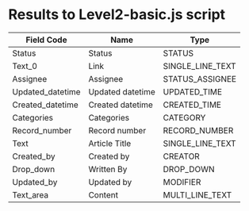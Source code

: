 # Results to Level2-basic.js script

| Field Code       | Name             | Type             |
| ---------------- | ---------------- | ---------------- |
| Status           | Status           | STATUS           |
| Text_0           | Link             | SINGLE_LINE_TEXT |
| Assignee         | Assignee         | STATUS_ASSIGNEE  |
| Updated_datetime | Updated datetime | UPDATED_TIME     |
| Created_datetime | Created datetime | CREATED_TIME     |
| Categories       | Categories       | CATEGORY         |
| Record_number    | Record number    | RECORD_NUMBER    |
| Text             | Article Title    | SINGLE_LINE_TEXT |
| Created_by       | Created by       | CREATOR          |
| Drop_down        | Written By       | DROP_DOWN        |
| Updated_by       | Updated by       | MODIFIER         |
| Text_area        | Content          | MULTI_LINE_TEXT  |
